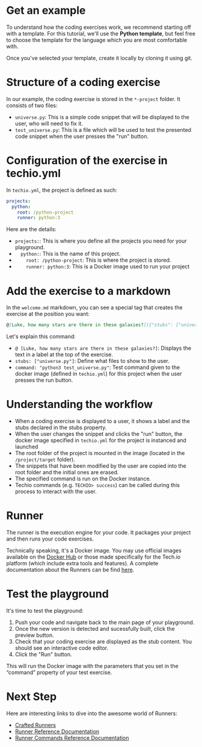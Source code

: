 # Get an example
To understand how the coding exercises work, we recommend starting off with a template. For this tutorial, we'll use the **Python template**, but feel free to choose the template for the language which you are most comfortable with.

Once you've selected your template, create it locally by cloning it using git.

# Structure of a coding exercise
In our example, the coding exercise is stored in the `*-project` folder. It consists of two files:
- `universe.py`: This is a simple code snippet that will be displayed to the user, who will need to fix it.
- `test_universe.py`: This is a file which will be used to test the presented code snippet when the user presses the "run" button.

# Configuration of the exercise in techio.yml
In `techio.yml`, the project is defined as such:

```yml
projects:
  python:
    root: /python-project
    runner: python:3  
```

Here are the details:
- `projects:`: This is where you define all the projects you need for your playground.
- `  python:`: This is the name of this project.
- `    root: /python-project`: This is where the project is stored.
- `    runner: python:3`: This is a Docker image used to run your project

# Add the exercise to a markdown
In the `welcome.md` markdown, you can see a special tag that creates the exercise at the position you want:

```markdown
@[Luke, how many stars are there in these galaxies?]({"stubs": ["universe.py"], "command": "python3 test_universe.py"})
```

Let's explain this command:

- `@ [Luke, how many stars are there in these galaxies?]`: Displays the text in a label at the top of the exercise.
- `stubs: ["universe.py"]`: Define what files to show to the user.
- `command: "python3 test_universe.py"`: Test command given to the docker image (defined in `techio.yml`) for this project when the user presses the run button.

# Understanding the workflow
- When a coding exercise is displayed to a user, it shows a label and the stubs declared in the stubs property.
- When the user changes the snippet and clicks the "run" button, the docker image specified in `techio.yml` for the project is instanced and launched
- The root folder of the project is mounted in the image (located in the `/project/target` folder).
- The snippets that have been modified by the user are copied into the root folder and the initial ones are erased.
- The specified command is run on the Docker instance.
- Techio commands (e.g. `TECHIO> success`) can be called during this process to interact with the user.


# Runner
The runner is the execution engine for your code. It packages your project and then runs your code exercises.

Technically speaking, it's a Docker image. You may use official images available on the [Docker Hub](https://hub.docker.com/u/techio/) or those made specifically for the Tech.io platform (which include extra tools and features). A complete documentation about the Runners can be find [here](/reference/reference-runner.md).

# Test the playground
It's time to test the playground:
1. Push your code and navigate back to the main page of your playground.
2. Once the new version is detected and sucessfully built, click the preview button.
3. Check that your coding exercise are displayed as the stub content.  You should see an interactive code editor.
4. Click the "Run" button.

This will run the Docker image with the parameters that you set in the “command” property of your test exercise.

# Next Step
Here are interesting links to dive into the awesome world of Runners:
- [Crafted Runners](/misc/runner-list.md)
- [Runner Reference Documentation](/reference/reference-runner.md)
- [Runner Commands Reference Documentation](/reference/reference-command.md)
